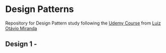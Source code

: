 # Design Patterns

Repository for Design Pattern study following the [Udemy Course](https://www.udemy.com/course/curso-de-javascript-moderno-do-basico-ao-avancado/) from [Luiz Otávio Miranda](https://www.udemy.com/user/luiz-otavio-miranda/)

## Design 1 - 
